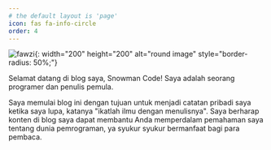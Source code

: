 ```yaml
---
# the default layout is 'page'
icon: fas fa-info-circle
order: 4
---
```

![fawzi](https://media.licdn.com/dms/image/C5603AQGtDqZwDs6NFg/profile-displayphoto-shrink_200_200/0/1650123985329?e=1683763200&v=beta&t=G0Q_u1q6Dm34JZUYo81ETZNFk8c-TNcjEJNcx95o_y0){: width="200" height="200" alt="round image" style="border-radius: 50%;"}


Selamat datang di blog saya, Snowman Code! Saya adalah seorang programer dan penulis pemula.

Saya memulai blog ini dengan tujuan untuk menjadi catatan pribadi saya ketika saya lupa, katanya "ikatlah ilmu dengan menulisnya". Saya berharap konten di blog saya dapat membantu Anda memperdalam pemahaman saya tentang dunia pemrograman, ya syukur syukur bermanfaat bagi para pembaca.

